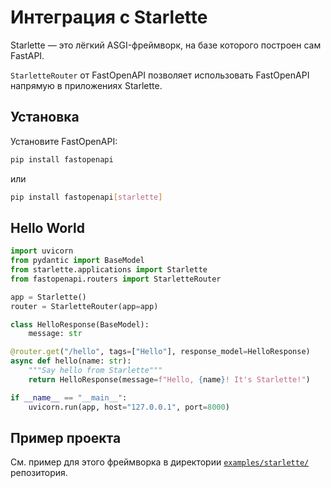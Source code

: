 # Интеграция с Starlette

Starlette — это лёгкий ASGI-фреймворк, на базе которого построен сам FastAPI.

`StarletteRouter` от FastOpenAPI позволяет использовать FastOpenAPI напрямую в приложениях Starlette.

## Установка

Установите FastOpenAPI:
```bash
pip install fastopenapi
```
или
```bash
pip install fastopenapi[starlette]
```

## Hello World

```python
import uvicorn
from pydantic import BaseModel
from starlette.applications import Starlette
from fastopenapi.routers import StarletteRouter

app = Starlette()
router = StarletteRouter(app=app)

class HelloResponse(BaseModel):
    message: str

@router.get("/hello", tags=["Hello"], response_model=HelloResponse)
async def hello(name: str):
    """Say hello from Starlette"""
    return HelloResponse(message=f"Hello, {name}! It's Starlette!")

if __name__ == "__main__":
    uvicorn.run(app, host="127.0.0.1", port=8000)
```

## Пример проекта

См. пример для этого фреймворка в директории [`examples/starlette/`](https://github.com/mr-fatalyst/fastopenapi/tree/master/examples/starlette) репозитория.
